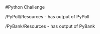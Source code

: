 #Python Challenge

/PyPoll/Resources - has output of PyPoll 

/PyBank/Resources - has output of PyBank
